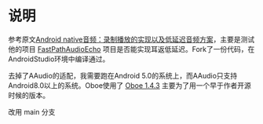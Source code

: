 # 说明

参考原文[Android native音频：录制播放的实现以及低延迟音频方案](https://blog.csdn.net/zuguorui/article/details/107897428)，主要是测试他的项目 [FastPathAudioEcho](https://github.com/zuguorui/FastPathAudioEcho) 项目是否能实现耳返低延迟。Fork了一份代码，在AndroidStudio环境中编译通过。

去掉了AAudio的适配，我需要跑在Android 5.0的系统上，而AAudio只支持Android8.0以上的系统。Oboe使用了 [Oboe 1.4.3](https://github.com/google/oboe/releases/tag/1.4.3) 主要为了用一个早于作者开源时候的版本。

改用 main 分支
